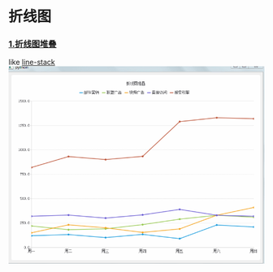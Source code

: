 # 折线图

### [1.折线图堆叠](LineStack.py)
like [line-stack](http://echarts.baidu.com/demo.html#line-stack)
![折线图堆叠](ScreenShot/LineStack.gif)